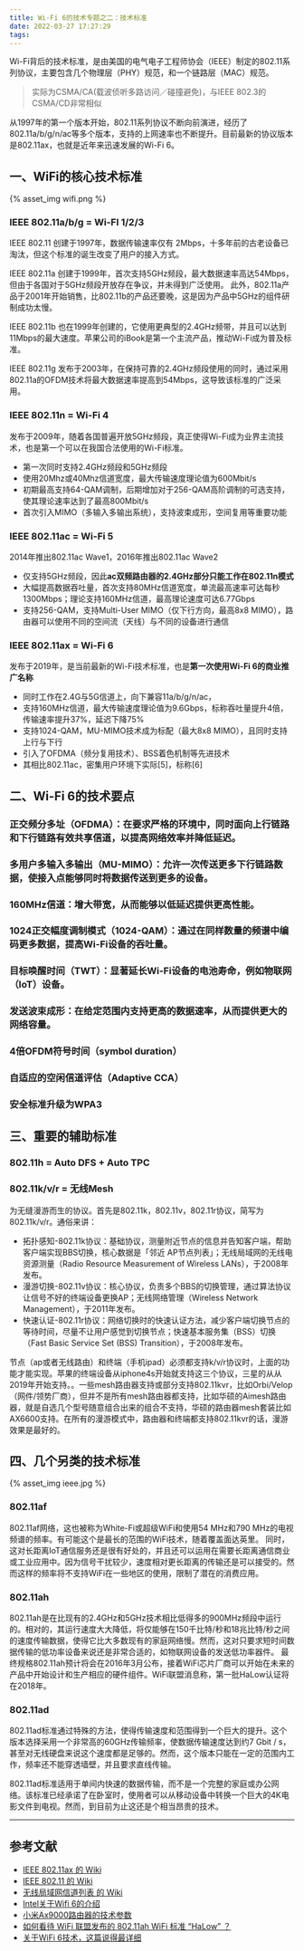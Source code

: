```yaml
---
title: Wi-Fi 6的技术专题之二：技术标准
date: 2022-03-27 17:27:29
tags:
---
```


Wi-Fi背后的技术标准，是由美国的电气电子工程师协会（IEEE）制定的802.11系列协议，主要包含几个物理层（PHY）规范，和一个链路层（MAC）规范。

> 实际为CSMA/CA(载波侦听多路访问／碰撞避免)，与IEEE 802.3的CSMA/CD非常相似

从1997年的第一个版本开始，802.11系列协议不断向前演进，经历了802.11a/b/g/n/ac等多个版本，支持的上网速率也不断提升。目前最新的协议版本是802.11ax，也就是近年来迅速发展的Wi-Fi 6。

## 一、WiFi的核心技术标准

{% asset_img wifi.png %}

### IEEE 802.11a/b/g = Wi-FI 1/2/3

IEEE 802.11
创建于1997年，数据传输速率仅有 2Mbps，十多年前的古老设备已淘汰，但这个标准的诞生改变了用户的接入方式。

IEEE 802.11a
创建于1999年，首次支持5GHz频段，最大数据速率高达54Mbps，但由于各国对于5GHz频段开放存在争议，并未得到广泛使用。
此外，802.11a产品于2001年开始销售，比802.11b的产品还要晚，这是因为产品中5GHz的组件研制成功太慢。

IEEE 802.11b
也在1999年创建的，它使用更典型的2.4GHz频带，并且可以达到11Mbps的最大速度。苹果公司的iBook是第一个主流产品，推动Wi-Fi成为普及标准。

IEEE 802.11g
发布于2003年，在保持可靠的2.4GHz频段使用的同时，通过采用802.11a的OFDM技术将最大数据速率提高到54Mbps，这导致该标准的广泛采用。

### IEEE 802.11n = Wi-Fi 4

发布于2009年，随着各国普遍开放5GHz频段，真正使得Wi-Fi成为业界主流技术，也是第一个可以在我国合法使用的Wi-Fi标准。
- 第一次同时支持2.4GHz频段和5GHz频段
- 使用20Mhz或40Mhz信道宽度，最大传输速度理论值为600Mbit/s
- 初期最高支持64-QAM调制，后期增加对于256-QAM高阶调制的可选支持，使其理论速率达到了最高800Mbit/s
- 首次引入MIMO（多输入多输出系统），支持波束成形，空间复用等重要功能

### IEEE 802.11ac = Wi-Fi 5

2014年推出802.11ac Wave1，2016年推出802.11ac Wave2
- 仅支持5GHz频段，因此**ac双频路由器的2.4GHz部分只能工作在802.11n模式**
- 大幅提高数据吞吐量，首次支持80MHz信道宽度，单流最高速率可达每秒1300Mbps；理论支持160MHz信道，最高理论速度可达6.77Gbps
- 支持256-QAM，支持Multi-User MIMO（仅下行方向，最高8x8 MIMO），路由器可以使用不同的空间流（天线）与不同的设备进行通信

### IEEE 802.11ax = Wi-Fi 6

发布于2019年，是当前最新的Wi-Fi技术标准，也是**第一次使用Wi-Fi 6的商业推广名称**
- 同时工作在2.4G与5G信道上，向下兼容11a/b/g/n/ac，
- 支持160MHz信道，最大传输速度理论值为9.6Gbps，标称吞吐量提升4倍，传输速率提升37%，延迟下降75%
- 支持1024-QAM，MU-MIMO技术成为标配（最大8x8 MIMO），且同时支持上行与下行
- 引入了OFDMA（频分复用技术）、BSS着色机制等先进技术
- 其相比802.11ac，密集用户环境下实际[5]，标称[6]

## 二、Wi-Fi 6的技术要点

### 正交频分多址（OFDMA）：在要求严格的环境中，同时面向上行链路和下行链路有效共享信道，以提高网络效率并降低延迟。

### 多用户多输入多输出（MU-MIMO）：允许一次传送更多下行链路数据，使接入点能够同时将数据传送到更多的设备。

### 160MHz信道：增大带宽，从而能够以低延迟提供更高性能。

### 1024正交幅度调制模式（1024-QAM）：通过在同样数量的频谱中编码更多数据，提高Wi-Fi设备的吞吐量。

### 目标唤醒时间（TWT）：显著延长Wi-Fi设备的电池寿命，例如物联网（IoT）设备。

### 发送波束成形：在给定范围内支持更高的数据速率，从而提供更大的网络容量。

### 4倍OFDM符号时间（symbol duration）

### 自适应的空闲信道评估（Adaptive CCA）

### 安全标准升级为WPA3

## 三、重要的辅助标准

### 802.11h = Auto DFS + Auto TPC

### 802.11k/v/r = 无线Mesh

为无缝漫游而生的协议。首先是802.11k，802.11v，802.11r协议，简写为802.11k/v/r。通俗来讲：

- 拓扑感知-802.11k协议：基础协议，测量附近节点的信息并告知客户端，帮助客户端实现BBS切换，核心数据是「邻近 AP节点列表」；无线局域网的无线电资源测量（Radio Resource Measurement of Wireless LANs），于2008年发布。
- 漫游切换-802.11v协议：核心协议，负责多个BBS的切换管理，通过算法协议让信号不好的终端设备更换AP；无线网络管理（Wireless Network Management），于2011年发布。
- 快速认证-802.11r协议：网络切换时的快速认证方法，减少客户端切换节点的等待时间，尽量不让用户感觉到切换节点；快速基本服务集（BSS）切换（Fast Basic Service Set (BSS) Transition），于2008年发布。

节点（ap或者无线路由）和终端（手机ipad）必须都支持k/v/r协议时，上面的功能才能实现。苹果的终端设备从iphone4s开始就支持这三个协议，三星的从从2019年开始支持。。一些mesh路由器支持或部分支持802.11kvr，比如Orbi/Velop（网件/领势厂商），但并不是所有mesh路由器都支持，比如华硕的Aimesh路由器，就是自选几个型号随意组合出来的组合不支持，华硕的路由器mesh套装比如AX6600支持。在所有的漫游模式中，路由器和终端都支持802.11kvr的话，漫游效果是最好的。


## 四、几个另类的技术标准

{% asset_img ieee.jpg %}

### 802.11af

802.11af网络，这也被称为White-Fi或超级WiFi和使用54 MHz和790 MHz的电视频谱的频率。有可能这个是最长的范围的WiFi技术，随着覆盖面达英里。
同时，这对长距离IoT通信服务还是很有好处的，并且还可以运用在需要长距离通信商业或工业应用中。因为信号干扰较少，速度相对更长距离的传输还是可以接受的。然而这样的频率将不支持WiFi在一些地区的使用，限制了潜在的消费应用。

### 802.11ah

802.11ah是在比现有的2.4GHz和5GHz技术相比低得多的900MHz频段中运行的。相对的，其运行速度大大降低，将仅能够在150千比特/秒和18兆比特/秒之间的速度传输数据，使得它比大多数现有的家庭网络慢。然而，这对只要求短时间数据传输的低功率设备来说还是非常合适的，如物联网设备的发送低功率器件。
最终规格802.11ah预计将会在2016年3月公布，接着WiFi芯片厂商可以开始在未来的产品中开始设计和生产相应的硬件组件。WiFi联盟消息称，第一批HaLow认证将在2018年。

### 802.11ad

802.11ad标准通过特殊的方法，使得传输速度和范围得到一个巨大的提升。这个版本选择采用一个非常高的60GHz传输频率，使数据传输速度达到约7 Gbit / s，甚至对无线硬盘来说这个速度都是足够的。然而，这个版本只能在一定的范围内工作，频率还不能穿透墙壁，并且要求直线传输。

802.11ad标准适用于单间内快速的数据传输，而不是一个完整的家庭或办公网络。该标准已经承诺了在卧室时，使用者可以从移动设备中转换一个巨大的4K电影文件到电视。然而，到目前为止这还是个相当昂贵的技术。

---

## 参考文献

- [IEEE 802.11ax 的 Wiki](https://zh.wikipedia.org/wiki/IEEE_802.11ax)
- [IEEE 802.11 的 Wiki](https://zh.wikipedia.org/wiki/IEEE_802.11)
- [无线局域网信道列表 的 Wiki](https://zh.wikipedia.org/wiki/%E6%97%A0%E7%BA%BF%E5%B1%80%E5%9F%9F%E7%BD%91%E4%BF%A1%E9%81%93%E5%88%97%E8%A1%A8)
- [Intel关于Wifi 6的介绍](https://www.intel.cn/content/www/cn/zh/gaming/resources/wifi-6.html)
- [小米Ax9000路由器的技术参数](https://www.mi.com/mirouter/ax9000/specs)
- [如何看待 WiFi 联盟发布的 802.11ah WiFi 标准 “HaLow” ？](https://www.zhihu.com/question/39183519/answer/1156959383)
- [关于WiFi 6技术，这篇说得最详细](http://www.semiinsights.com/s/electronic_components/23/38911.shtml)